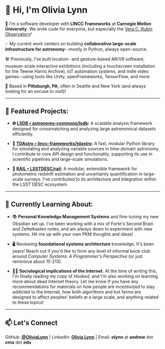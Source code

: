 <!--
**OliviaLynn/OliviaLynn** is a ✨ _special_ ✨ repository because its `README.md` (this file) appears on your GitHub profile.

Here are some ideas to get you started:

- 🔭 I’m currently working on ...
- 🌱 I’m currently learning ...
- 👯 I’m looking to collaborate on ...
- 🤔 I’m looking for help with ...
- 💬 Ask me about ...
- 📫 How to reach me: ...
- 😄 Pronouns: ...
- ⚡ Fun fact: ...
-->
# 👋 Hi, I'm Olivia Lynn

🔭 I'm a software developer with **LINCC Frameworks** at **Carnegie Mellon University**. We write code for everyone, but especially the [Vera C. Rubin Observatory](https://rubinobservatory.org/)!

💡 My current work centers on building **collaborative large-scale infrastructure for astronomy**--mostly in Python, always open-source.

🛠️ Previously, I’ve built location- and gesture-based AR/VR software, museum-scale interactive exhibitions (including a touchscreen installation for the Teenie Harris Archive), IoT automation systems, and indie video games--using tools like Unity, openFrameworks, TensorFlow, and more.

📍 Based in **Pittsburgh, PA**; often in Seattle and New York (and always looking for an excuse to visit)!

---

## 🔬 Featured Projects:

- **🌐 [LSDB • astronomy-commons/lsdb](https://github.com/astronomy-commons/lsdb):** A scalable analysis framework designed for crossmatching and analyzing large astronomical datasets efficiently.

- **🌠 [TDAstro • lincc-frameworks/tdastro](https://github.com/lincc-frameworks/tdastro):** A fast, modular Python library for simulating and analyzing variable sources in time-domain astronomy. I contribute to core API design and functionality, supporting its use in scientific pipelines and large-scale simulations.

- **🚂 [RAIL • LSSTDESC/rail](https://github.com/LSSTDESC/rail):** A modular, extensible framework for photometric redshift estimation and uncertainty quantification in large-scale surveys. I've contributed to its architecture and integration within the LSST DESC ecosystem.

---

## 🌱 Currently Learning About:

- 📚 **Personal Knowledge Management Systems** and fine-tuning my new Obsidian set up. I've been working with a mix of Forte's Second Brain and Zettelkasten notes, and am always down to experiment with new systems. Hit me up with your own PKM thoughts and ideas!

- 🖥️ Reviewing **foundational systems architecture** knowledge. It's been years! Reach out if you'd like to form any level of informal book club around *Computer Systems: A Programmer's Perspective* (or just reminisce about 15-213).

- 👨‍💻 **Sociological implications of the Internet.** At the time of writing this, I'm finally reading my copy of *Hooked*, and I'm also working on learning more about dead Internet theory. Let me know if you have any recommendatoins for materials on how people are incentivized to stay addicted to the Internet, how both algorithms and bot farms are designed to affect peoples' beliefs at a large scale, and anything related to these topics!

---

## 📫 Let's Connect
GitHub: **[@OliviaLynn](https://github.com/OliviaLynn)** | LinkedIn: **[Olivia Lynn](https://www.linkedin.com/in/olivia-r-lynn/)** | Email: **olynn** at **andrew** dot **cmu** dot **edu**

